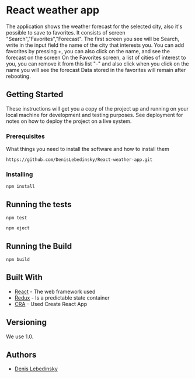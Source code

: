 # React weather app

The application shows the weather forecast for the selected city,
also it's possible to save to favorites.
It consists of screen "Search","Favorites","Forecast".
The first screen you see will be Search,
write in the input field the name of the city that interests you.
You can add favorites by pressing +, you can also click on the name,
and see the forecast on the screen
On the Favorites screen, a list of cities of interest to you,
you can remove it from this list "-"
and also click when you click on the name you will see the forecast
Data stored in the favorites will remain after rebooting.

## Getting Started

These instructions will get you a copy of the project up and running on your local machine for development and testing purposes. See deployment for notes on how to deploy the project on a live system.

### Prerequisites

What things you need to install the software and how to install them

```
https://github.com/DenisLebedinsky/React-weather-app.git
```

### Installing

```
npm install
```


## Running the tests

```
npm test
```
```
npm eject
```

## Running the Build

```
npm build
```

## Built With

* [React](https://reactjs.org/) - The web framework used
* [Redux](https://redux.js.org/) - Is a predictable state container
* [CRA](https://github.com/facebook/create-react-app) - Used Create React App


## Versioning

We use 1.0.

## Authors

* [Denis Lebedinsky](https://github.com/DenisLebedinsky)

